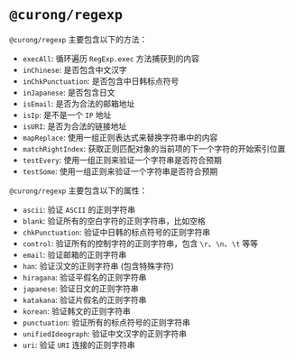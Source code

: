 # `@curong/regexp`


`@curong/regexp` 主要包含以下的方法：

- `execAll`: 循环遍历 `RegExp.exec` 方法捕获到的内容
- `inChinese`: 是否包含中文汉字
- `inChkPunctuation`: 是否包含中日韩标点符号
- `inJapanese`: 是否包含日文
- `isEmail`: 是否为合法的邮箱地址
- `isIp`: 是不是一个 `IP` 地址
- `isURI`: 是否为合法的链接地址
- `mapReplace`: 使用一组正则表达式来替换字符串中的内容
- `matchRightIndex`: 获取正则匹配对象的当前项的下一个字符的开始索引位置
- `testEvery`: 使用一组正则来验证一个字符串是否符合预期
- `testSome`: 使用一组正则来验证一个字符串是否符合预期


`@curong/regexp` 主要包含以下的属性：

- `ascii`: 验证 `ASCII` 的正则字符串
- `blank`: 验证所有的空白字符的正则字符串，比如空格
- `chkPunctuation`: 验证中日韩的标点符号的正则字符串
- `control`: 验证所有的控制字符的正则字符串，包含 `\r`、`\n`、`\t` 等等
- `email`: 验证邮箱的正则字符串
- `han`: 验证汉文的正则字符串 (包含特殊字符)
- `hiragana`: 验证平假名的正则字符串
- `japanese`: 验证日文的正则字符串
- `katakana`: 验证片假名的正则字符串
- `korean`: 验证韩文的正则字符串
- `punctuation`: 验证所有的标点符号的正则字符串
- `unifiedIdeograph`: 验证中文汉字的正则字符串
- `uri`: 验证 `URI` 连接的正则字符串
